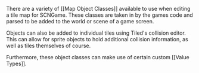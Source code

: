 There are a variety of [[Map Object Classes]] available to use when editing a tile map for SCNGame. These classes are taken in by the games code and parsed to be added to the world or scene of a game screen.

Objects can also be added to individual tiles using Tiled's collision editor. This can allow for sprite objects to hold additional collision information, as well as tiles themselves of course.

Furthermore, these object classes can make use of certain custom [[Value Types]].

